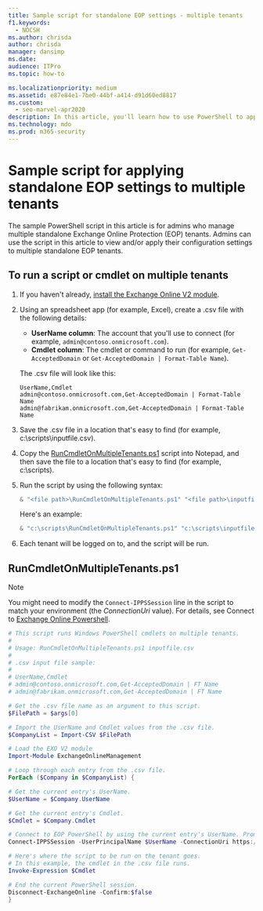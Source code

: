 ```yaml
---
title: Sample script for standalone EOP settings - multiple tenants
f1.keywords: 
  - NOCSH
ms.author: chrisda
author: chrisda
manager: dansimp
ms.date: 
audience: ITPro
ms.topic: how-to

ms.localizationpriority: medium
ms.assetid: e87e84e1-7be0-44bf-a414-d91d60ed8817
ms.custom: 
  - seo-marvel-apr2020
description: In this article, you'll learn how to use PowerShell to apply configuration settings to your tenants in Microsoft Exchange Online Protection (EOP).
ms.technology: mdo
ms.prod: m365-security
---
```


# Sample script for applying standalone EOP settings to multiple tenants

The sample PowerShell script in this article is for admins who manage multiple standalone Exchange Online Protection (EOP) tenants. Admins can use the script in this article to view and/or apply their configuration settings to multiple standalone EOP tenants.

## To run a script or cmdlet on multiple tenants

1. If you haven't already, [install the Exchange Online V2 module](/powershell/exchange/exchange-online-powershell-v2#install-and-maintain-the-exo-v2-module).

2. Using an spreadsheet app (for example, Excel), create a .csv file with the following details:

   - **UserName column**: The account that you'll use to connect (for example, `admin@contoso.onmicrosoft.com`).
   - **Cmdlet column**: The cmdlet or command to run (for example, `Get-AcceptedDomain` or `Get-AcceptedDomain | Format-Table Name`).

   The .csv file will look like this:

   ```text
   UserName,Cmdlet
   admin@contoso.onmicrosoft.com,Get-AcceptedDomain | Format-Table Name
   admin@fabrikam.onmicrosoft.com,Get-AcceptedDomain | Format-Table Name
   ```

3. Save the .csv file in a location that's easy to find (for example, c:\scripts\inputfile.csv).

4. Copy the [RunCmdletOnMultipleTenants.ps1](#runcmdletonmultipletenantsps1) script into Notepad, and then save the file to a location that's easy to find (for example, c:\scripts).

5. Run the script by using the following syntax:

   ```powershell
   & "<file path>\RunCmdletOnMultipleTenants.ps1" "<file path>\inputfile.csv"
   ```

   Here's an example:

   ```powershell
   & "c:\scripts\RunCmdletOnMultipleTenants.ps1" "c:\scripts\inputfile.csv"
   ```

6. Each tenant will be logged on to, and the script will be run.

## RunCmdletOnMultipleTenants.ps1

> [!NOTE]
> You might need to modify the `Connect-IPPSSession` line in the script to match your environment (the _ConnectionUri_ value).  For details, see Connect to [Exchange Online Powershell](/powershell/exchange/connect-to-exchange-online-protection-powershell).

```powershell
# This script runs Windows PowerShell cmdlets on multiple tenants.
#
# Usage: RunCmdletOnMultipleTenants.ps1 inputfile.csv
#
# .csv input file sample:
#
# UserName,Cmdlet
# admin@contoso.onmicrosoft.com,Get-AcceptedDomain | FT Name
# admin@fabrikam.onmicrosoft.com,Get-AcceptedDomain | FT Name

# Get the .csv file name as an argument to this script.
$FilePath = $args[0]

# Import the UserName and Cmdlet values from the .csv file.
$CompanyList = Import-CSV $FilePath

# Load the EXO V2 module
Import-Module ExchangeOnlineManagement

# Loop through each entry from the .csv file.
ForEach ($Company in $CompanyList) {

# Get the current entry's UserName.
$UserName = $Company.UserName

# Get the current entry's Cmdlet.
$Cmdlet = $Company.Cmdlet

# Connect to EOP PowerShell by using the current entry's UserName. Prompt for the password.
Connect-IPPSSession -UserPrincipalName $UserName -ConnectionUri https://ps.protection.outlook.com/powershell-liveid/

# Here's where the script to be run on the tenant goes.
# In this example, the cmdlet in the .csv file runs.
Invoke-Expression $Cmdlet

# End the current PowerShell session.
Disconnect-ExchangeOnline -Confirm:$false
}
```

